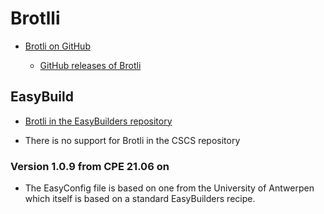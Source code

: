 # Brotlli

  * [Brotli on GitHub](https://github.com/google/brotli)

      * [ GitHub releases of Brotli](https://github.com/google/brotli/releases)


## EasyBuild

  * [Brotli in the EasyBuilders repository](https://github.com/easybuilders/easybuild-easyconfigs/tree/develop/easybuild/easyconfigs/b/Brotli)

  * There is no support for Brotli in the CSCS repository


### Version 1.0.9 from CPE 21.06 on

  * The EasyConfig file is based on one from the University of Antwerpen which itself
    is based on a standard EasyBuilders recipe.

